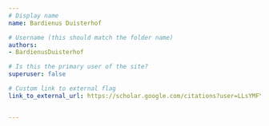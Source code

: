 ```yaml
---
# Display name
name: Bardienus Duisterhof

# Username (this should match the folder name)
authors:
- BardienusDuisterhof

# Is this the primary user of the site?
superuser: false

# Custom link to external flag
link_to_external_url: https://scholar.google.com/citations?user=LLsYMFYAAAAJ&hl=en


---
```

